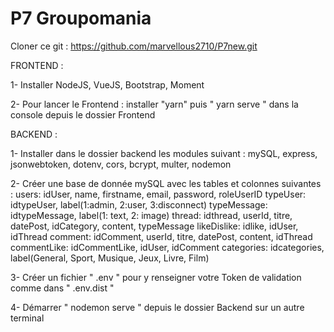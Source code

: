 # P7 Groupomania

Cloner ce git : https://github.com/marvellous2710/P7new.git


FRONTEND :

1- Installer NodeJS, VueJS, Bootstrap, Moment

2- Pour lancer le Frontend : installer "yarn" puis " yarn serve " dans la console depuis le dossier Frontend



BACKEND : 

1- Installer dans le dossier backend les modules suivant : mySQL, express, jsonwebtoken, dotenv, cors, bcrypt, multer, nodemon

2- Créer une base de donnée mySQL avec les tables et colonnes suivantes :
users: idUser, name, firstname, email, password, roleUserID
typeUser: idtypeUser, label(1:admin, 2:user, 3:disconnect)
typeMessage: idtypeMessage, label(1: text, 2: image)
thread: idthread, userId, titre, datePost, idCategory, content, typeMessage
likeDislike: idlike, idUser, idThread
comment: idComment, userId, titre, datePost, content, idThread
commentLike: idCommentLike, idUser, idComment
categories: idcategories, label(General, Sport, Musique, Jeux, Livre, Film)


3- Créer un fichier " .env " pour y renseigner votre Token de validation comme dans " .env.dist "

4- Démarrer " nodemon serve " depuis le dossier Backend sur un autre terminal
